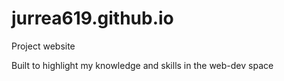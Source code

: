 # jurrea619.github.io
Project website

Built to highlight my knowledge and skills in the web-dev space

